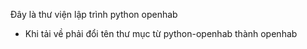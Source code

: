 Đây là thư viện lập trình python openhab

- Khi tải về phải đổi tên thư mục từ python-openhab thành openhab
